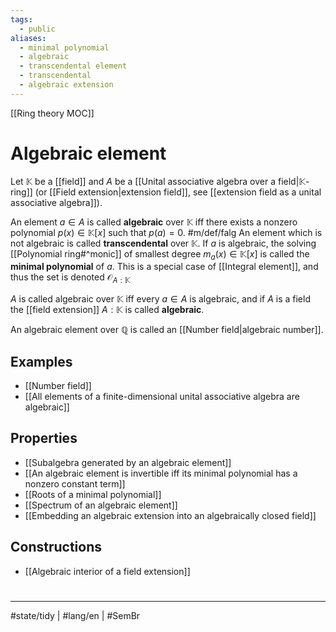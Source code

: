 ```yaml
---
tags:
  - public
aliases:
  - minimal polynomial
  - algebraic
  - transcendental element
  - transcendental
  - algebraic extension
---
```

[[Ring theory MOC]]
# Algebraic element

Let $\mathbb{K}$ be a [[field]] and $A$ be a [[Unital associative algebra over a field|$\mathbb K$-ring]] (or [[Field extension|extension field]], see [[extension field as a unital associative algebra]]).

An element $a \in A$ is called **algebraic** over $\mathbb{K}$ iff there exists a nonzero polynomial $p(x) \in \mathbb{K}[x]$ such that $p(a) = 0$. #m/def/falg 
An element which is not algebraic is called **transcendental** over $\mathbb{K}$.
If $a$ is algebraic,
the solving [[Polynomial ring#^monic]] of smallest degree $m_{a}(x) \in \mathbb{K}[x]$ is called the **minimal polynomial** of $a$.
This is a special case of [[Integral element]], and thus the set is denoted $\mathcal{O}_{A:\mathbb{K}}$

$A$ is called algebraic over $\mathbb{K}$ iff every $a \in A$ is algebraic,
and if $A$ is a field the [[field extension]] $A : \mathbb{K}$ is called **algebraic**.

An algebraic element over $\mathbb{Q}$ is called an [[Number field|algebraic number]].

## Examples

- [[Number field]]
- [[All elements of a finite-dimensional unital associative algebra are algebraic]]

## Properties

- [[Subalgebra generated by an algebraic element]]
- [[An algebraic element is invertible iff its minimal polynomial has a nonzero constant term]]
- [[Roots of a minimal polynomial]]
- [[Spectrum of an algebraic element]]
- [[Embedding an algebraic extension into an algebraically closed field]]

## Constructions

- [[Algebraic interior of a field extension]]

#
---
#state/tidy  | #lang/en | #SemBr
